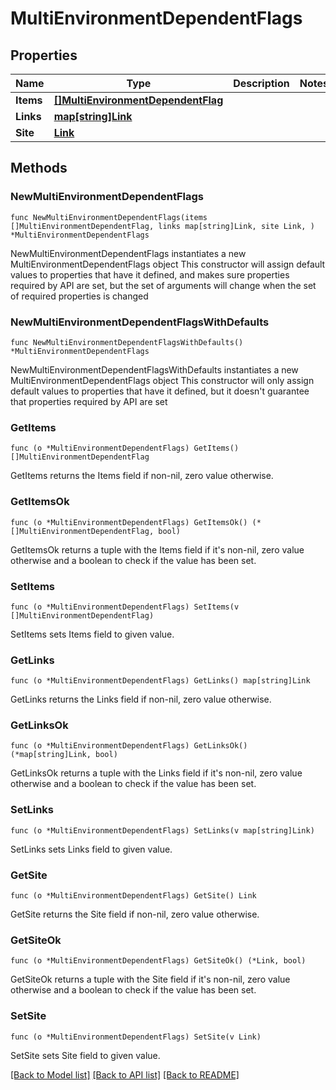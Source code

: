# MultiEnvironmentDependentFlags

## Properties

Name | Type | Description | Notes
------------ | ------------- | ------------- | -------------
**Items** | [**[]MultiEnvironmentDependentFlag**](MultiEnvironmentDependentFlag.md) |  | 
**Links** | [**map[string]Link**](Link.md) |  | 
**Site** | [**Link**](Link.md) |  | 

## Methods

### NewMultiEnvironmentDependentFlags

`func NewMultiEnvironmentDependentFlags(items []MultiEnvironmentDependentFlag, links map[string]Link, site Link, ) *MultiEnvironmentDependentFlags`

NewMultiEnvironmentDependentFlags instantiates a new MultiEnvironmentDependentFlags object
This constructor will assign default values to properties that have it defined,
and makes sure properties required by API are set, but the set of arguments
will change when the set of required properties is changed

### NewMultiEnvironmentDependentFlagsWithDefaults

`func NewMultiEnvironmentDependentFlagsWithDefaults() *MultiEnvironmentDependentFlags`

NewMultiEnvironmentDependentFlagsWithDefaults instantiates a new MultiEnvironmentDependentFlags object
This constructor will only assign default values to properties that have it defined,
but it doesn't guarantee that properties required by API are set

### GetItems

`func (o *MultiEnvironmentDependentFlags) GetItems() []MultiEnvironmentDependentFlag`

GetItems returns the Items field if non-nil, zero value otherwise.

### GetItemsOk

`func (o *MultiEnvironmentDependentFlags) GetItemsOk() (*[]MultiEnvironmentDependentFlag, bool)`

GetItemsOk returns a tuple with the Items field if it's non-nil, zero value otherwise
and a boolean to check if the value has been set.

### SetItems

`func (o *MultiEnvironmentDependentFlags) SetItems(v []MultiEnvironmentDependentFlag)`

SetItems sets Items field to given value.


### GetLinks

`func (o *MultiEnvironmentDependentFlags) GetLinks() map[string]Link`

GetLinks returns the Links field if non-nil, zero value otherwise.

### GetLinksOk

`func (o *MultiEnvironmentDependentFlags) GetLinksOk() (*map[string]Link, bool)`

GetLinksOk returns a tuple with the Links field if it's non-nil, zero value otherwise
and a boolean to check if the value has been set.

### SetLinks

`func (o *MultiEnvironmentDependentFlags) SetLinks(v map[string]Link)`

SetLinks sets Links field to given value.


### GetSite

`func (o *MultiEnvironmentDependentFlags) GetSite() Link`

GetSite returns the Site field if non-nil, zero value otherwise.

### GetSiteOk

`func (o *MultiEnvironmentDependentFlags) GetSiteOk() (*Link, bool)`

GetSiteOk returns a tuple with the Site field if it's non-nil, zero value otherwise
and a boolean to check if the value has been set.

### SetSite

`func (o *MultiEnvironmentDependentFlags) SetSite(v Link)`

SetSite sets Site field to given value.



[[Back to Model list]](../README.md#documentation-for-models) [[Back to API list]](../README.md#documentation-for-api-endpoints) [[Back to README]](../README.md)


